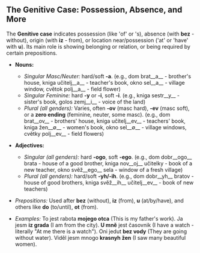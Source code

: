 ## The Genitive Case: Possession, Absence, and More

The __Genitive case__ indicates possession (like 'of' or 's), absence (with __bez__ - without), origin (with __iz__ - from), or location near/possession ('at' or 'have' with __u__).
Its main role is showing belonging or relation, or being required by certain prepositions.

*   __Nouns:__
    
    *   _Singular Masc/Neuter:_ hard/soft __-a__. (e.g., dom brat__a__ - brother's house, kniga učitelj__a__ - teacher's book, okno sel__a__ - village window, cvětok polj__a__ - field flower)
    *   _Singular Feminine:_ hard __-y__ or __-i__, soft __-i__. (e.g., kniga sestr__y__ - sister's book, golos zemj__i__ - voice of the land)
    *   _Plural (all genders):_ Varies, often __-ov__ (masc hard), __-ev__ (masc soft), or a __zero ending__ (feminine, neuter, some masc). (e.g., dom brat__ov__ - brothers' house, kniga učitelj__ev__ - teachers' book, kniga žen__∅__ - women's book, okno sel__∅__ - village windows, cvětky polj__ev__ - field flowers)
    
    
    
*   __Adjectives:__
    
    *   _Singular (all genders):_ hard __-ogo__, soft __-ego__. (e.g., dom dobr__ogo__ brata - house of a good brother, kniga nov__oj__ učitelky - book of a new teacher, okno svěž__ego__ sela - window of a fresh village)
    *   _Plural (all genders):_ hard/soft __-yh/-ih__. (e.g., dom dobr__yh__ bratov - house of good brothers, kniga svěž__ih__ učitelj__ev__ - book of new teachers)
    
    
    
*   _Prepositions:_ Used after __bez__ (without), __iz__ (from), __u__ (at/by/have), and others like __do__ (to/until), __ot__ (from).
*   _Examples:_ To jest rabota __mojego otca__ (This is my father's work). Ja jesm __iz grada__ (I am from the city). __U mně__ jest časovnik (I have a watch - literally "At me there is a watch"). Oni jedut __bez vody__ (They are going without water). Viděl jesm mnogo __krasnyh žen__ (I saw many beautiful women).